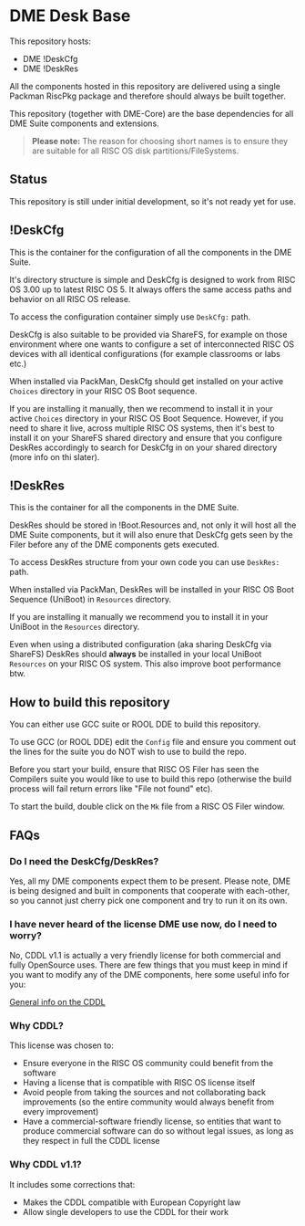 # DME Desk Base

This repository hosts:

- DME !DeskCfg
- DME !DeskRes

All the components hosted in this repository are delivered using a single Packman RiscPkg package and therefore should always be built together.

This repository (together with DME-Core) are the base dependencies for all DME Suite components and extensions. 

> **Please note:** The reason for choosing short names is to ensure they are suitable for all RISC OS disk partitions/FileSystems.

## Status

This repository is still under initial development, so it's not ready yet for use.

## !DeskCfg

This is the container for the configuration of all the components in the DME Suite.

It's directory structure is simple and DeskCfg is designed to work from RISC OS 3.00 up to latest RISC OS 5. It always offers the same access paths and behavior on all RISC OS release.

To access the configuration container simply use `DeskCfg:` path.

DeskCfg is also suitable to be provided via ShareFS, for example on those environment where one wants to configure a set of interconnected RISC OS devices with all identical configurations (for example classrooms or labs etc.)

When installed via PackMan, DeskCfg should get installed on your active `Choices` directory in your RISC OS Boot sequence.

If you are installing it manually, then we recommend to install it in your active `Choices` directory in your RISC OS Boot Sequence. However, if you need to share it live, across multiple RISC OS systems, then it's best to install it on your ShareFS shared directory and ensure that you configure DeskRes accordingly to search for DeskCfg in on your shared directory (more info on thi slater).

## !DeskRes

This is the container for all the components in the DME Suite.

DeskRes should be stored in !Boot.Resources and, not only it will host all the DME Suite components, but it will also enure that DeskCfg gets seen by the Filer before any of the DME components gets executed.

To access DeskRes structure from your own code you can use `DeskRes:` path.

When installed via PackMan, DeskRes will be installed in your RISC OS Boot Sequence (UniBoot) in `Resources` directory.

If you are installing it manually we recommend you to install it in your UniBoot in the `Resources` directory.

Even when using a distributed configuration (aka sharing DeskCfg via ShareFS) DeskRes should **always** be installed in your local UniBoot `Resources` on your RISC OS system. This also improve boot performance btw.

## How to build this repository

You can either use GCC suite or ROOL DDE to build this repository.

To use GCC (or ROOL DDE) edit the `Config` file and ensure you comment out the lines for the suite you do NOT wish to use to build the repo.

Before you start your build, ensure that RISC OS Filer has seen the Compilers suite you would like to use to build this repo (otherwise the build process will fail return errors like "File not found" etc).

To start the build, double click on the `Mk` file from a RISC OS Filer window.

## FAQs

### Do I need the DeskCfg/DeskRes?

Yes, all my DME components expect them to be present. Please note, DME is being designed and built in components that cooperate with each-other, so you cannot just cherry pick one component and try to run it on its own.

### I have never heard of the license DME use now, do I need to worry?

No, CDDL v1.1 is actually a very friendly license for both commercial and fully OpenSource uses. There are few things that you must keep in mind if you want to modify any of the DME components, here some useful info for you:

[General info on the CDDL](https://www.mend.io/resources/blog/top-10-cddl-questions-answered/)

### Why CDDL?

This license was chosen to:

- Ensure everyone in the RISC OS community could benefit from the software
- Having a license that is compatible with RISC OS license itself
- Avoid people from taking the sources and not collaborating back improvements (so the entire community would always benefit from every improvement)
- Have a commercial-software friendly license, so entities that want to produce commercial software can do so without legal issues, as long as they respect in full the CDDL license

### Why CDDL v1.1?

It includes some corrections that:

- Makes the CDDL compatible with European Copyright law
- Allow single developers to use the CDDL for their work
